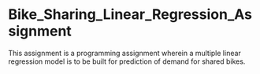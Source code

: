 # Bike_Sharing_Linear_Regression_Assignment
This assignment is a programming assignment wherein a multiple linear regression model is to be built for prediction of demand for shared bikes. 
